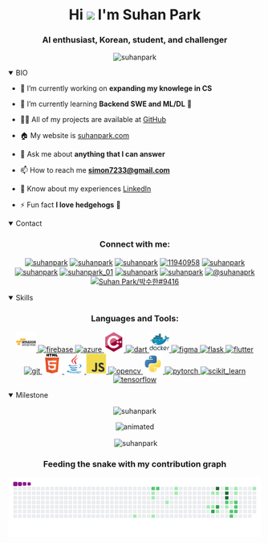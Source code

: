 <h1 align="center">Hi <img src="https://user-images.githubusercontent.com/44104676/173990923-48b66056-0bff-472a-b5bf-faab4146e950.gif" height="10px"> I'm Suhan Park</h1>
<h3 align="center">AI enthusiast, Korean, student, and challenger</h3>

<p align="center"> <img src="https://komarev.com/ghpvc/?username=suhanpark&label=Profile%20views&color=0e75b6&style=flat" alt="suhanpark" /> </p>

<details open>
<summary>BIO</summary>

- 🔭 I’m currently working on **expanding my knowlege in CS** 

- 🌱 I’m currently learning **Backend SWE and ML/DL** 🤖

- 👨‍💻 All of my projects are available at [GitHub](https://github.com/suhanpark)

- 🏠 My website is [suhanpark.com](www.suhanpark.com)

- 💬 Ask me about **anything that I can answer**

- 📫 How to reach me **simon7233@gmail.com**

- 📄 Know about my experiences [LinkedIn](https://www.linkedin.com/in/suhan-park-b4a72413a?lipi=urn%3Ali%3Apage%3Ad_flagship3_profile_view_base_contact_details%3BzJUI%2FOXXRgevDFNL%2FLpEEA%3D%3D)

- ⚡ Fun fact **I love hedgehogs** 🦔

</details>
 
<details open>
<summary>Contact</summary>
<h3 align="center">Connect with me:</h3>
<p align="center">
<a href="https://codepen.io/suhanpark" target="blank"><img align="center" src="https://raw.githubusercontent.com/rahuldkjain/github-profile-readme-generator/master/src/images/icons/Social/codepen.svg" alt="suhanpark" height="30" width="40" /></a>
<a href="https://dev.to/suhanpark" target="blank"><img align="center" src="https://cdn.jsdelivr.net/npm/simple-icons@3.0.1/icons/dev-dot-to.svg" alt="suhanpark" height="30" width="40" /></a>
<a href="https://linkedin.com/in/suhanpark" target="blank"><img align="center" src="https://raw.githubusercontent.com/rahuldkjain/github-profile-readme-generator/master/src/images/icons/Social/linked-in-alt.svg" alt="suhanpark" height="30" width="40" /></a>
<a href="https://stackoverflow.com/users/11940958" target="blank"><img align="center" src="https://raw.githubusercontent.com/rahuldkjain/github-profile-readme-generator/master/src/images/icons/Social/stack-overflow.svg" alt="11940958" height="30" width="40" /></a>
<a href="https://codesandbox.com/suhanpark" target="blank"><img align="center" src="https://cdn.jsdelivr.net/npm/simple-icons@3.0.1/icons/codesandbox.svg" alt="suhanpark" height="30" width="40" /></a>
<a href="https://kaggle.com/suhanpark" target="blank"><img align="center" src="https://raw.githubusercontent.com/rahuldkjain/github-profile-readme-generator/master/src/images/icons/Social/kaggle.svg" alt="suhanpark" height="30" width="40" /></a>
<a href="https://instagram.com/suhanpark_01" target="blank"><img align="center" src="https://raw.githubusercontent.com/rahuldkjain/github-profile-readme-generator/master/src/images/icons/Social/instagram.svg" alt="suhanpark_01" height="30" width="40" /></a>
<a href="https://www.hackerrank.com/suhanpark" target="blank"><img align="center" src="https://raw.githubusercontent.com/rahuldkjain/github-profile-readme-generator/master/src/images/icons/Social/hackerrank.svg" alt="suhanpark" height="30" width="40" /></a>
<a href="https://www.leetcode.com/suhanpark" target="blank"><img align="center" src="https://raw.githubusercontent.com/rahuldkjain/github-profile-readme-generator/master/src/images/icons/Social/leet-code.svg" alt="suhanpark" height="30" width="40" /></a>
<a href="https://www.hackerearth.com/@suhanaprk" target="blank"><img align="center" src="https://raw.githubusercontent.com/rahuldkjain/github-profile-readme-generator/master/src/images/icons/Social/hackerearth.svg" alt="@suhanaprk" height="30" width="40" /></a>
<a href="https://discord.gg/Suhan Park/박수한#9416" target="blank"><img align="center" src="https://raw.githubusercontent.com/rahuldkjain/github-profile-readme-generator/master/src/images/icons/Social/discord.svg" alt="Suhan Park/박수한#9416" height="30" width="40" /></a>
</p>
</details>

<details open>
<summary>Skills</summary>
<h3 align="center">Languages and Tools:</h3>
<p align="center"> <a href="https://aws.amazon.com" target="_blank"> <img src="https://raw.githubusercontent.com/devicons/devicon/master/icons/amazonwebservices/amazonwebservices-original-wordmark.svg" alt="aws" width="40" height="40"/> </a> <a href= "https://firebase.google.com" target="_blank"> <img src="https://www.vectorlogo.zone/logos/firebase/firebase-icon.svg" alt="firebase" width="40" height="40"/> </a><a href="https://azure.microsoft.com/en-in/" target="_blank"> <img src="https://www.vectorlogo.zone/logos/microsoft_azure/microsoft_azure-icon.svg" alt="azure" width="40" height="40"/> </a> <a href="https://www.w3schools.com/cpp/" target="_blank"> <img src="https://raw.githubusercontent.com/devicons/devicon/master/icons/cplusplus/cplusplus-original.svg" alt="cplusplus" width="40" height="40"/> </a> <a href="https://dart.dev" target="_blank"> <img src="https://www.vectorlogo.zone/logos/dartlang/dartlang-icon.svg" alt="dart" width="40" height="40"/> </a> <a href="https://www.docker.com/" target="_blank"> <img src="https://raw.githubusercontent.com/devicons/devicon/master/icons/docker/docker-original-wordmark.svg" alt="docker" width="40" height="40"/> </a> <a href="https://www.figma.com/" target="_blank"> <img src="https://www.vectorlogo.zone/logos/figma/figma-icon.svg" alt="figma" width="40" height="40"/> </a> <a href="https://flask.palletsprojects.com/" target="_blank"> <img src="https://www.vectorlogo.zone/logos/pocoo_flask/pocoo_flask-icon.svg" alt="flask" width="40" height="40"/> </a> <a href="https://flutter.dev" target="_blank"> <img src="https://www.vectorlogo.zone/logos/flutterio/flutterio-icon.svg" alt="flutter" width="40" height="40"/> </a> <a href="https://git-scm.com/" target="_blank"> <img src="https://www.vectorlogo.zone/logos/git-scm/git-scm-icon.svg" alt="git" width="40" height="40"/> </a> <a href="https://www.w3.org/html/" target="_blank"> <img src="https://raw.githubusercontent.com/devicons/devicon/master/icons/html5/html5-original-wordmark.svg" alt="html5" width="40" height="40"/> </a> <a href="https://www.java.com" target="_blank"> <img src="https://raw.githubusercontent.com/devicons/devicon/master/icons/java/java-original.svg" alt="java" width="40" height="40"/> </a> <a href="https://developer.mozilla.org/en-US/docs/Web/JavaScript" target="_blank"> <img src="https://raw.githubusercontent.com/devicons/devicon/master/icons/javascript/javascript-original.svg" alt="javascript" width="40" height="40"/> </a> <a href="https://opencv.org/" target="_blank"> <img src="https://www.vectorlogo.zone/logos/opencv/opencv-icon.svg" alt="opencv" width="40" height="40"/> </a> <a href="https://www.python.org" target="_blank"> <img src="https://raw.githubusercontent.com/devicons/devicon/master/icons/python/python-original.svg" alt="python" width="40" height="40"/> </a> <a href="https://pytorch.org/" target="_blank"> <img src="https://www.vectorlogo.zone/logos/pytorch/pytorch-icon.svg" alt="pytorch" width="40" height="40"/> </a> <a href="https://scikit-learn.org/" target="_blank"> <img src="https://upload.wikimedia.org/wikipedia/commons/0/05/Scikit_learn_logo_small.svg" alt="scikit_learn" width="40" height="40"/> </a> <a href="https://www.tensorflow.org" target="_blank"> <img src="https://www.vectorlogo.zone/logos/tensorflow/tensorflow-icon.svg" alt="tensorflow" width="40" height="40"/> </a> </p>
</details>
  
<details open>
<summary>Milestone</summary>
<p align="center"><img align="center" src="https://github-readme-stats.vercel.app/api/top-langs?username=suhanpark&show_icons=true&locale=en&layout=compact" alt="suhanpark" /></p>

<p align="center">
  <img src="https://github-readme-stats.vercel.app/api?username=suhanpark&show_icons=true&hide_border=true" alt="animated" />
</p>

<p align="center">&nbsp;<img align="center" src="https://github-readme-streak-stats.herokuapp.com/?user=suhanpark&" alt="suhanpark" /></p>

<h3 align="center">Feeding the snake with my contribution graph</h3>

   ![snake gif](https://github.com/suhanpark/suhanpark/blob/output/github-contribution-grid-snake.gif)
</details>
